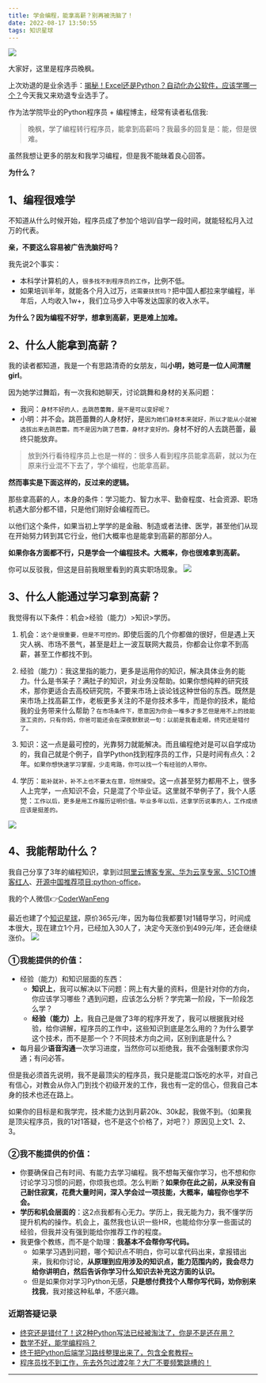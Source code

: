 ```yaml
---
title: 学会编程，能拿高薪？别再被洗脑了！
date: 2022-08-17 13:50:55
tags: 知识星球
---
```



![](https://www.python-office.com/api/img-cdn/wanfeng/python-star-group/gaoxin-nan/cover.jpg)

大家好，这里是程序员晚枫。

上次劝退的是业余选手：[揭秘！Excel还是Python？自动化办公软件，应该学哪一个？](https://mp.weixin.qq.com/s/rMsMpSdQHqS3Q9eSsA0VeA)今天我又来劝退专业选手了。

作为法学院毕业的Python程序员 + 编程博主，经常有读者私信我:


> 晚枫，学了编程转行程序员，能拿到高薪吗？我最多的回复是：能，但是很难。


虽然我想让更多的朋友和我学习编程，但是我不能昧着良心回答。

**为什么？**

## 1、编程很难学

不知道从什么时候开始，程序员成了参加个培训/自学一段时间，就能轻松月入过万的代表。

**亲，不要这么容易被广告洗脑好吗？**

我先说2个事实：
- 本科学计算机的人，``很多找不到程序员的工作``，比例不低。
- 如果培训半年，就能各个月入过万，``还需要扶贫吗？``把中国人都拉来学编程，半年后，人均收入1w+，我们立马步入中等发达国家的收入水平。

**为什么？因为编程不好学，想拿到高薪，更是难上加难。**




## 2、什么人能拿到高薪？

我的读者都知道，我是一个有思路清奇的女朋友，叫**小明，她可是一位人间清醒girl**。

因为她学过舞蹈，有一次我和她聊天，讨论跳舞和身材的关系问题：

- 我问：``身材不好的人，去跳芭蕾舞，是不是可以变好呢？``
- 小明：并不会。跳芭蕾舞的人身材好，是``因为她们身材本来就好，所以才能从小就被选拔出来去跳芭蕾。而不是因为跳了芭蕾，身材才变好的。``身材不好的人去跳芭蕾，最终只能放弃。

> 放到外行看待程序员上也是一样的：很多人看到程序员能拿高薪，就以为在原来行业混不下去了，学个编程，也能拿高薪。

**然而事实是下面这样的，反过来的逻辑。**

那些拿高薪的人，本身的条件：学习能力、智力水平、勤奋程度、社会资源、职场机遇大部分都不错，只是他们刚好会编程而已。

以他们这个条件，如果当初上学学的是金融、制造或者法律、医学，甚至他们从现在开始努力转到其它行业，他们大概率也是能拿到高薪的那部分人。

**如果你各方面都不行，只是学会一个编程技术。大概率，你也很难拿到高薪。**

你可以反驳我，但这是目前我眼里看到的真实职场现象。
![](https://www.python-office.com/api/img-cdn/wanfeng/python-star-group/gaoxin-nan/belive.jpg)

## 3、什么人能通过学习拿到高薪？

我觉得有以下条件：机会>经验（能力）>知识>学历。

1. 机会：``这个是很重要，但是不可控的。``即使后面的几个你都做的很好，但是遇上天灾人祸、市场不景气，甚至是赶上一波互联网大裁员，你都会让你拿不到高薪，甚至工作都找不到。

2. 经验（能力）：我这里指的能力，更多是运用你的知识，解决具体业务的能力。什么是书呆子？满肚子的知识，对业务没帮助。如果你想纯粹的研究技术，那你更适合去高校研究院，不要来市场上谈论钱这种世俗的东西。既然是来市场上找高薪工作，老板更多关注的不是你技术多牛，而是你的技术，能给我的业务带来什么帮助？``在市场条件下，愿意因为你会一堆多才多艺但是用不上的技能涨工资的，只有你妈，你爸可能还会在深夜默默说一句：以前是我看走眼，终究还是错付了。``

3. 知识：这一点是最可控的，光靠努力就能解决。而且编程绝对是可以自学成功的，我自己就是个例子，自学Python找到程序员的工作，只是时间有点久：2年。``如果你想快速学习掌握，少走弯路，你可以找一个有经验的人带你。``

4. 学历：``能补就补，补不上也不要太在意，坦然接受``。这一点甚至努力都用不上，很多人上完学，一点知识不会，只是混了个毕业证。这里就不举例子了，我个人感觉：``工作以后，更多是用工作履历证明价值。毕业多年以后，还拿学历说事的人，工作成绩应该是挺差的。``

![](https://www.python-office.com/api/img-cdn/wanfeng/python-star-group/gaoxin-nan/conver.jpg)

## 4、我能帮助什么？

我自己分享了3年的编程知识，拿到过[阿里云博客专家、华为云享专家、51CTO博客红人](https://mp.weixin.qq.com/s/0kdEeIBk3MGF02YEXcp46Q)、[开源中国推荐项目:python-office](https://mp.weixin.qq.com/s/d2m7xYCLXF8QUlr-5sSuPA)。

我的个人微信👉[CoderWanFeng](https://mp.weixin.qq.com/s/5eFJcon_yA0zdqjnxbSR1w)

最近也建了个[知识星球](https://mp.weixin.qq.com/s/9hGurnWoFOaNwZKFoK_Vlw)，原价365元/年，因为每位我都要1对1辅导学习，时间成本很大，现在建立1个月，已经加入30人了，决定今天涨价到499元/年，还会继续涨价。
![](https://www.python-office.com/api/img-cdn/wanfeng/python-star-group/fuwu/fuwu.jpg)



### ①我能提供的价值：
- 经验（能力）和知识层面的东西：
  - **知识上**，我可以解决以下问题：网上有大量的资料，但是针对你的方向，你应该学习哪些？遇到问题，应该怎么分析？学完第一阶段，下一阶段怎么学？
  - **经验（能力）上**，我自己是做了3年的程序开发了，我可以根据我对经验，给你讲解，程序员的工作中，这些知识到底是怎么用的？为什么要学这个技术，而不是那一个？不同技术方向之间，区别到底是什么？
- 每月最少**语音沟通**一次学习进度，当然你可以拒绝我，我不会强制要求你沟通；有问必答。

但是我必须首先说明，我不是最顶尖的程序员，我只是能混口饭吃的水平，对自己有信心，对教会从你入门到找个初级开发的工作，我也有一定的信心，但我自己本身的技术也还在路上。

如果你的目标是和我学完，技术能力达到月薪20k、30k起，我做不到。（如果我是顶尖程序员，我的1对1答疑，也不是这个价格了，对吧？）原因见上文1、2、3。

### ②我不能提供的价值：
- 你要确保自己有时间、有能力去学习编程。我不想每天催你学习，也不想和你讨论学习习惯的问题，你烦我也烦。怎么判断？**如果你在此之前，从来没有自己耐住寂寞，花费大量时间，深入学会过一项技能，大概率，编程你也学不会。**
- **学历和机会层面的**：这2点我都有心无力。学历上，我无能为力，我不懂学历提升机构的操作。机会上，虽然我也认识一些HR，也能给你分享一些面试的经验，但我并没有强到能给你推荐工作的程度。
- 我更像个教练，而不是个助理：**我基本不会帮你写代码。**
  - 如果学习遇到问题，哪个知识点不明白，你可以拿代码出来，拿报错出来，我和你讨论，**从原理到应用涉及的知识点，能力范围内的，我会尽力给你讲明白，然后告诉你学习什么知识去补充这方面的认识。**
  - 但是如果你对学习Python无感，**只是想付费找个人帮你写代码，劝你别来找我**，我对接这种私单，不感兴趣。

### 近期答疑记录
- [终究还是错付了！这2种Python写法已经被淘汰了，你是不是还在用？](https://mp.weixin.qq.com/s/x9OSwpZOE97hx6aZXsgQ_A)
- [数学不好，能学编程吗？](https://mp.weixin.qq.com/s/-NXpz5n-Hazv_Nl-9v7o3Q)
- [终于把Python后端学习路线整理出来了，包含全套教程~](https://mp.weixin.qq.com/s/JqY0vFpBnG6CzDD1sB3nDw)
- [程序员找不到工作，先去外包过渡2年？大厂不要频繁跳槽的！](https://mp.weixin.qq.com/s/Nblj46cKnwwORlWgZ9NKGw)

-----
